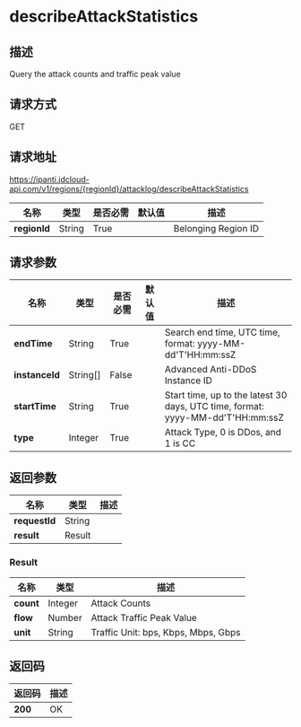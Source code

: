 # describeAttackStatistics


## 描述
Query the attack counts and traffic peak value

## 请求方式
GET

## 请求地址
https://ipanti.jdcloud-api.com/v1/regions/{regionId}/attacklog/describeAttackStatistics

|名称|类型|是否必需|默认值|描述|
|---|---|---|---|---|
|**regionId**|String|True| |Belonging Region ID|

## 请求参数
|名称|类型|是否必需|默认值|描述|
|---|---|---|---|---|
|**endTime**|String|True| |Search end time, UTC time, format: yyyy-MM-dd'T'HH:mm:ssZ|
|**instanceId**|String[]|False| |Advanced Anti-DDoS Instance ID|
|**startTime**|String|True| |Start time, up to the latest 30 days, UTC time, format: yyyy-MM-dd'T'HH:mm:ssZ|
|**type**|Integer|True| |Attack Type, 0 is DDos, and 1 is CC|


## 返回参数
|名称|类型|描述|
|---|---|---|
|**requestId**|String| |
|**result**|Result| |

### Result
|名称|类型|描述|
|---|---|---|
|**count**|Integer|Attack Counts|
|**flow**|Number|Attack Traffic Peak Value|
|**unit**|String|Traffic Unit: bps, Kbps, Mbps, Gbps|

## 返回码
|返回码|描述|
|---|---|
|**200**|OK|
